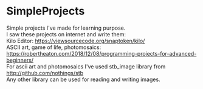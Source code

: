 # SimpleProjects
Simple projects I've made for learning purpose. <br />
I saw these projects on internet and write them: <br />
Kilo Editor: https://viewsourcecode.org/snaptoken/kilo/ <br />
ASCII art, game of life, photomosaics: https://robertheaton.com/2018/12/08/programming-projects-for-advanced-beginners/ <br />
For ascii art and photomosaics I've used stb_image library from http://github.com/nothings/stb <br />
Any other library can be used for reading and writing images.

